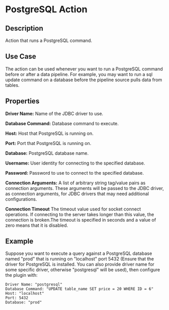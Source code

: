 # PostgreSQL Action


Description
-----------
Action that runs a PostgreSQL command.


Use Case
--------
The action can be used whenever you want to run a PostgreSQL command before or after a data pipeline.
For example, you may want to run a sql update command on a database before the pipeline source pulls data from tables.


Properties
----------
**Driver Name:** Name of the JDBC driver to use.

**Database Command:** Database command to execute.

**Host:** Host that PostgreSQL is running on.

**Port:** Port that PostgreSQL is running on.

**Database:** PostgreSQL database name.

**Username:** User identity for connecting to the specified database.

**Password:** Password to use to connect to the specified database.

**Connection Arguments:** A list of arbitrary string tag/value pairs as connection arguments. These arguments
will be passed to the JDBC driver, as connection arguments, for JDBC drivers that may need additional configurations.

**Connection Timeout** The timeout value used for socket connect operations. If connecting to the server takes longer
than this value, the connection is broken.The timeout is specified in seconds and a value of zero means that it is 
disabled.

Example
-------
Suppose you want to execute a query against a PostgreSQL database named "prod" that is running on "localhost" 
port 5432 (Ensure that the driver for PostgreSQL is installed. You can also provide driver name for some specific driver, 
otherwise "postgresql" will be used), then configure the plugin with:

```
Driver Name: "postgresql"
Database Command: "UPDATE table_name SET price = 20 WHERE ID = 6"
Host: "localhost"
Port: 5432
Database: "prod"
```
